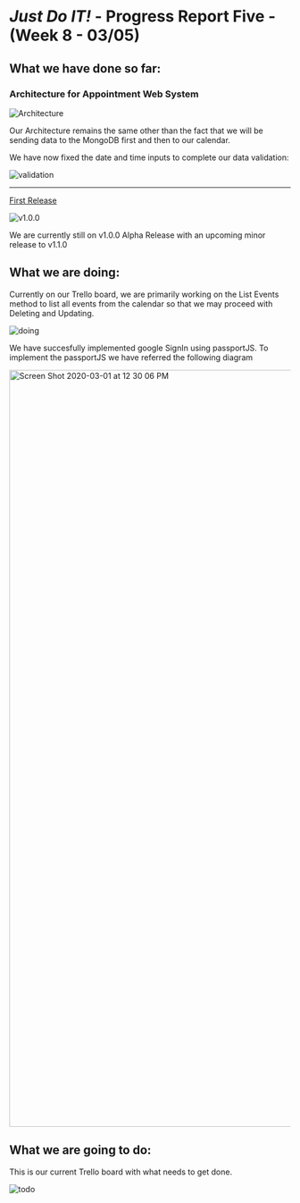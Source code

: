 # *Just Do IT!* - Progress Report Five - (Week 8 - 03/05)

## What we have done so far:

### Architecture for Appointment Web System

![Architecture](https://user-images.githubusercontent.com/54300222/76047918-21fbc700-5f5c-11ea-98cf-0057ea78ea65.PNG)

Our Architecture remains the same other than the fact that we will be sending data to the MongoDB first and then to our calendar.

We have now fixed the date and time inputs to complete our data validation:

![validation](https://user-images.githubusercontent.com/21226482/76047050-396c8d00-5f27-11ea-9a81-5c02ac6f5b45.png)
___

[First Release](https://github.com/567WebSystems/project2alpha/releases)

![v1.0.0](https://user-images.githubusercontent.com/21226482/75476196-cfb91580-595f-11ea-9c6e-5930d19ca767.png)

We are currently still on v1.0.0 Alpha Release with an upcoming minor release to v1.1.0

## What we are doing:

Currently on our Trello board, we are primarily working on the List Events method to list all events from the calendar so that we may proceed with Deleting and Updating.

![doing](https://user-images.githubusercontent.com/31261926/76051416-93d70f00-5f62-11ea-998a-cb072c5117f5.png)

We have succesfully implemented google SignIn using passportJS. To implement the passportJS we have referred the following diagram

<img width="1355" alt="Screen Shot 2020-03-01 at 12 30 06 PM" src="https://user-images.githubusercontent.com/54300222/76048056-8cad0280-5f5c-11ea-853b-54b4f2524a4e.png">

## What we are going to do:

This is our current Trello board with what needs to get done.

![todo](https://user-images.githubusercontent.com/31261926/76051335-58d4db80-5f62-11ea-9376-cdc1e0e94d03.png)
